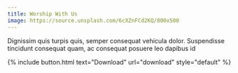 ```yaml
---
title: Worship With Us
image: https://source.unsplash.com/6cXZnFCd2KQ/800x500
---
```


Dignissim quis turpis quis, semper consequat vehicula dolor. Suspendisse tincidunt consequat quam, ac consequat posuere leo dapibus id

{% include button.html text="Download" url="download" style="default" %}
